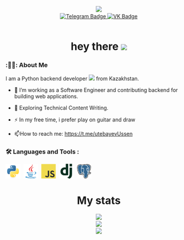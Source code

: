 <div id="header" align="center">
  <img src="https://media.tenor.com/Ln-R2Ti8JrIAAAAd/serega-pirat-%D1%81%D0%B5%D1%80%D0%B5%D0%B3%D0%B0%D0%BF%D0%B8%D1%80%D0%B0%D1%82.gif" width="300"/>
  <div id="badges">
  <a href="https://t.me/utebayevUssen">
    <img src="https://img.shields.io/badge/Ectx-blue?style=for-the-badge&logo=telegram&logoColor=white" alt="Telegram Badge"/>
  </a>
  <a href="https://vk.com/handy228">
    <img src="https://img.shields.io/badge/utebayevUssen-blue?style=for-the-badge&logo=vk&logoColor=white" alt="VK Badge"/>
  </a>
  </div>
  <img src="https://komarev.com/ghpvc/?username=your-UsenUtebayev&style=flat-square&color=blue" alt=""/>
  <h1>
  hey there
  <img src="https://media.giphy.com/media/hvRJCLFzcasrR4ia7z/giphy.gif" width="30px"/>
  </h1>
</div>

### :👨‍💻: About Me
I am a Python backend developer <img src="https://media.giphy.com/media/WUlplcMpOCEmTGBtBW/giphy.gif" width="30"> from Kazakhstan.
- :telescope: I’m working as a Software Engineer and contributing backend for building web applications.

- :seedling: Exploring Technical Content Writing.

- :zap: In my free time, i prefer play on guitar and draw

- :mailbox:How to reach me: https://t.me/utebayevUssen

### :hammer_and_wrench: Languages and Tools :
<div>
  <img src="https://github.com/devicons/devicon/blob/master/icons/python/python-original.svg" width="40" height="40"/>&nbsp;
  <img src="https://github.com/devicons/devicon/blob/master/icons/java/java-original.svg" width="40" height="40"/>&nbsp;
  <img src="https://github.com/devicons/devicon/blob/master/icons/javascript/javascript-original.svg" width="40" height="40"/>&nbsp;
  <img src="https://github.com/devicons/devicon/blob/master/icons/django/django-plain.svg" width="40" height="40"/>&nbsp;
  <img src="https://github.com/devicons/devicon/blob/master/icons/postgresql/postgresql-original.svg" width="40" height="40"/>&nbsp;
</div>

<h1 align="center">My stats</h5>
<div align="center">
<img src="https://github-readme-stats.vercel.app/api/top-langs/?username=UsenUtebayev&layout=compact" width="400"/>
</div>

<div align="center">
<img src="http://github-readme-streak-stats.herokuapp.com?user=UsenUtebayev&theme=white&background=ffffff" width="400"/>
</div>

<div align="center">
<img src="https://github-readme-stats.vercel.app/api?username=UsenUtebayev&show_icons=true&theme=transparent" width="400"/>
</div>
